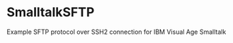 SmalltalkSFTP
=============

Example SFTP protocol over SSH2 connection for IBM Visual Age Smalltalk
